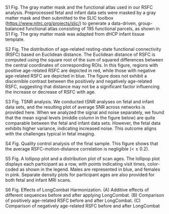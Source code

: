 S1 Fig. The gray matter mask and the functional atlas used in our RSFC analysis. Preprocessed fetal 
and infant data sets were masked by a gray matter mask and then submitted to the SLIC toolbox 
(https://www.nitrc.org/projects/slic/) to generate a data-driven, group-balanced
functional atlas consisting of 195 functional parcels, as shown in S1 Fig. The gray matter mask
was adapted from dHCP infant tissue template.


S2 Fig. The distribution of age-related resting-state functional connectivity (RSFC) based
on Euclidean distance. The Euclidean distance of RSFC is computed using the square root of
the sum of squared differences between the central coordinates of corresponding ROIs. In this
figure, regions with positive age-related RSFC are depicted in red, while those with negative
age-related RSFC are depicted in blue. The figure does not exhibit a discernible contrast
between the positively and negatively age-related RSFC, suggesting that distance may not be a
significant factor influencing the increase or decrease of RSFC with age.


S3 Fig. TSNR analysis. We conducted tSNR analyses on fetal and infant data sets, and the
resulting plot of average SNR across networks is provided here. When we analyzed the signal
and noise separately, we found that the mean signal levels (middle column in the figure below)
are quite comparable between the fetal and infant data sets. However, the fetal data exhibits
higher variance, indicating increased noise. This outcome aligns with the challenges typical in 
fetal imaging.


S4 Fig. Quality control analysis of the final sample. This figure shows that the average
RSFC-motion-distance correlation is negligible (< ± 0.2).


S5 Fig. A lollipop plot and a distribution plot of scan ages. The lollipop plot displays each
participant as a row, with points indicating visit times, color-coded as shown in the legend.
Males are represented in blue, and females in pink. Separate density plots for participant ages
are also provided for both fetal and infant MRI scans.


S6 Fig. Effects of LongCombat Harmonization. (A) Additive effects of different sequences
before and after applying LongCombat. (B) Comparison of positively age-related RSFC before
and after LongCombat. (C) Comparison of negatively age-related RSFC before and after LongCombat
